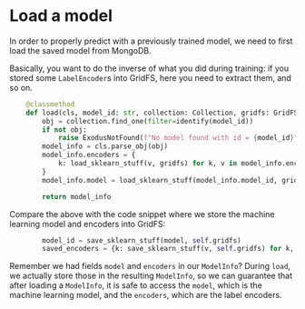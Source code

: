 # Load a model

In order to properly predict with a previously trained model, we need to first load the saved model from MongoDB.

Basically, you want to do the inverse of what you did during training: if you stored some `LabelEncoder`s into GridFS, here you need to extract them, and so on.

```python
    @classmethod
    def load(cls, model_id: str, collection: Collection, gridfs: GridFS):
        obj = collection.find_one(filter=identify(model_id))
        if not obj:
            raise ExodusNotFound(f"No model found with id = {model_id}")
        model_info = cls.parse_obj(obj)
        model_info.encoders = {
            k: load_sklearn_stuff(v, gridfs) for k, v in model_info.encoder_ids.items()
        }
        model_info.model = load_sklearn_stuff(model_info.model_id, gridfs)

        return model_info
```

Compare the above with the code snippet where we store the machine learning model and encoders into GridFS:
```python
        model_id = save_sklearn_stuff(model, self.gridfs)
        saved_encoders = {k: save_sklearn_stuff(v, self.gridfs) for k, v in encoders.items()}
```

Remember we had fields `model` and `encoders` in our `ModelInfo`? During `load`, we actually store those in the resulting `ModelInfo`, so we can guarantee that after loading a `ModelInfo`, it is safe to access the `model`, which is the machine learning model, and the `encoders`, which are the label encoders.

